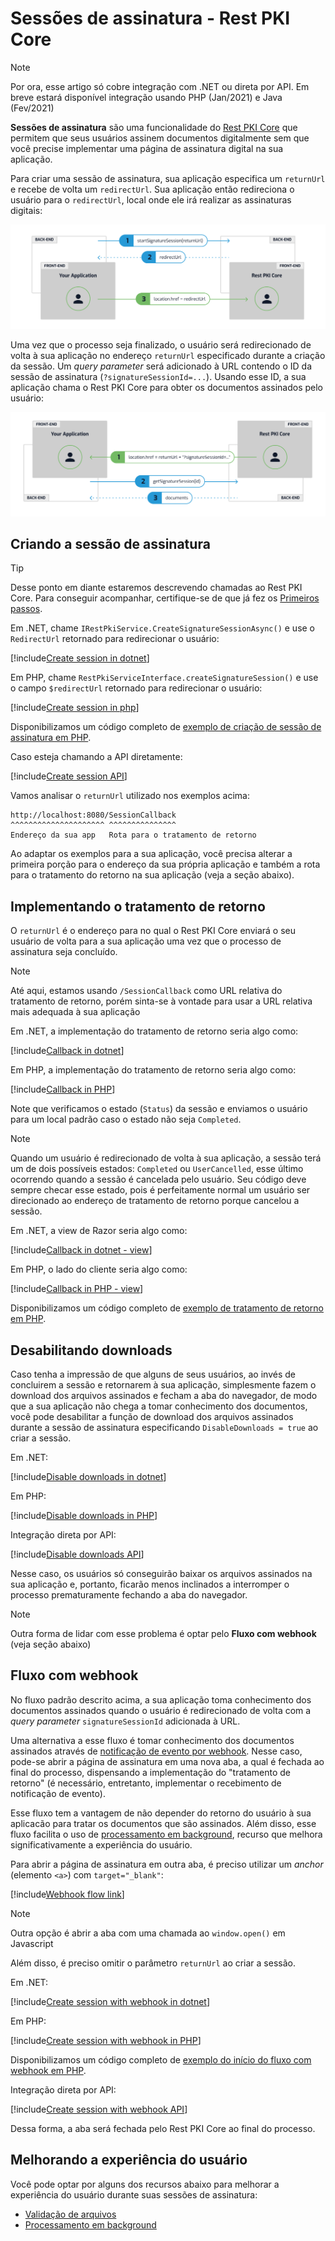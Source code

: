 ﻿# Sessões de assinatura - Rest PKI Core

> [!NOTE]
> Por ora, esse artigo só cobre integração com .NET ou direta por API. Em breve estará disponível integração usando PHP (Jan/2021) e Java (Fev/2021)

**Sessões de assinatura** são uma funcionalidade do [Rest PKI Core](../../index.md) que permitem que seus usuários assinem documentos digitalmente sem que você
precise implementar uma página de assinatura digital na sua aplicação.

Para criar uma sessão de assinatura, sua aplicação especifica um `returnUrl` e recebe de volta um `redirectUrl`. Sua aplicação então redireciona o usuário para o
`redirectUrl`, local onde ele irá realizar as assinaturas digitais:

![Signature session start](../../../../../../images/rest-pki/signature-session-start.png)

Uma vez que o processo seja finalizado, o usuário será redirecionado de volta à sua aplicação no endereço `returnUrl` especificado durante a criação da sessão. Um
*query parameter* será adicionado à URL contendo o ID da sessão de assinatura (`?signatureSessionId=...`). Usando esse ID, a sua aplicação chama o Rest PKI Core para
obter os documentos assinados pelo usuário:

![Signature session end](../../../../../../images/rest-pki/signature-session-end.png)

## Criando a sessão de assinatura

> [!TIP]
> Desse ponto em diante estaremos descrevendo chamadas ao Rest PKI Core. Para conseguir acompanhar, certifique-se de que já fez os [Primeiros passos](get-started.md).

Em .NET, chame `IRestPkiService.CreateSignatureSessionAsync()` e use o `RedirectUrl` retornado para redirecionar o usuário:

[!include[Create session in dotnet](../../../../../../includes/rest-pki/core/signature-sessions/create-dotnet.md)]

Em PHP, chame `RestPkiServiceInterface.createSignatureSession()` e use o campo `$redirectUrl` retornado para redirecionar o usuário:

[!include[Create session in php](../../../../../../includes/rest-pki/core/signature-sessions/create-php.md)]

Disponibilizamos um código completo de [exemplo de criação de sessão de assinatura em PHP](https://github.com/LacunaSoftware/PkiSuiteSamples/blob/master/php/plain/public/signature-session-rest-core/index.php).

Caso esteja chamando a API diretamente:

[!include[Create session API](../../../../../../includes/rest-pki/core/signature-sessions/create-api.md)]

Vamos analisar o `returnUrl` utilizado nos exemplos acima:

```plaintext
http://localhost:8080/SessionCallback
^^^^^^^^^^^^^^^^^^^^^ ^^^^^^^^^^^^^^^
Endereço da sua app   Rota para o tratamento de retorno
```

Ao adaptar os exemplos para a sua aplicação, você precisa alterar a primeira porção para o endereço da sua própria aplicação e também a rota para o tratamento do
retorno na sua aplicação (veja a seção abaixo).

## Implementando o tratamento de retorno

O `returnUrl` é o endereço para no qual o Rest PKI Core enviará o seu usuário de volta para a sua aplicação uma vez que o processo de assinatura seja concluído.

> [!NOTE]
> Até aqui, estamos usando `/SessionCallback` como URL relativa do tratamento de retorno, porém sinta-se à vontade para usar a URL relativa mais adequada à sua
> aplicação

Em .NET, a implementação do tratamento de retorno seria algo como:

[!include[Callback in dotnet](../../../../../../includes/rest-pki/core/signature-sessions/callback-dotnet.md)]

Em PHP, a implementação do tratamento de retorno seria algo como:

[!include[Callback in PHP](../../../../../../includes/rest-pki/core/signature-sessions/callback-php.md)]

Note que verificamos o estado (`Status`) da sessão e enviamos o usuário para um local padrão caso o estado não seja `Completed`.

> [!NOTE]
> Quando um usuário é redirecionado de volta à sua aplicação, a sessão terá um de dois possíveis estados: `Completed` ou `UserCancelled`, esse último ocorrendo quando a
> sessão é cancelada pelo usuário. Seu código deve sempre checar esse estado, pois é perfeitamente normal um usuário ser direcionado ao endereço de tratamento de
> retorno porque cancelou a sessão.

Em .NET, a view de Razor seria algo como:

[!include[Callback in dotnet - view](../../../../../../includes/rest-pki/core/signature-sessions/callback-dotnet-view.md)]

Em PHP, o lado do cliente seria algo como:

[!include[Callback in PHP - view](../../../../../../includes/rest-pki/core/signature-sessions/callback-php-view.md)]

Disponibilizamos um código completo de [exemplo de tratamento de retorno em PHP](https://github.com/LacunaSoftware/PkiSuiteSamples/blob/master/php/plain/public/signature-session-rest-core/complete.php).
## Desabilitando downloads

Caso tenha a impressão de que alguns de seus usuários, ao invés de concluirem a sessão e retornarem à sua aplicação, simplesmente fazem o download dos arquivos
assinados e fecham a aba do navegador, de modo que a sua aplicação não chega a tomar conhecimento dos documentos, você pode desabilitar a função de download dos
arquivos assinados durante a sessão de assinatura especificando `DisableDownloads = true` ao criar a sessão.

Em .NET:

[!include[Disable downloads in dotnet](../../../../../../includes/rest-pki/core/signature-sessions/disable-downloads-dotnet.md)]

Em PHP:

[!include[Disable downloads in PHP](../../../../../../includes/rest-pki/core/signature-sessions/disable-downloads-php.md)]

Integração direta por API:

[!include[Disable downloads API](../../../../../../includes/rest-pki/core/signature-sessions/disable-downloads-api.md)]

Nesse caso, os usuários só conseguirão baixar os arquivos assinados na sua aplicação e, portanto, ficarão menos inclinados a interromper o processo prematuramente
fechando a aba do navegador.

> [!NOTE]
> Outra forma de lidar com esse problema é optar pelo **Fluxo com webhook** (veja seção abaixo)

<a name="webhook-flow" />

## Fluxo com webhook

No fluxo padrão descrito acima, a sua aplicação toma conhecimento dos documentos assinados quando o usuário é redirecionado de volta com a *query parameter*
`signatureSessionId` adicionada à URL.

Uma alternativa a esse fluxo é tomar conhecimento dos documentos assinados através de [notificação de evento por webhook](../webhooks.md). Nesse caso, pode-se
abrir a página de assinatura em uma nova aba, a qual é fechada ao final do processo, dispensando a implementação do "tratamento de retorno" (é necessário, entretanto,
implementar o recebimento de notificação de evento).

Esse fluxo tem a vantagem de não depender do retorno do usuário à sua aplicacão para tratar os documentos que são assinados. Além disso, esse fluxo facilita
o uso de [processamento em background](background-processing.md), recurso que melhora significativamente a experiência do usuário.

Para abrir a página de assinatura em outra aba, é preciso utilizar um *anchor* (elemento `<a>`) com `target="_blank"`:

[!include[Webhook flow link](../../../../../../includes/rest-pki/core/signature-sessions/webhook-flow-link.md)]

> [!NOTE]
> Outra opção é abrir a aba com uma chamada ao `window.open()` em Javascript

Além disso, é preciso omitir o parâmetro `returnUrl` ao criar a sessão.

Em .NET:

[!include[Create session with webhook in dotnet](../../../../../../includes/rest-pki/core/signature-sessions/webhook-flow-dotnet.md)]

Em PHP:

[!include[Create session with webhook in PHP](../../../../../../includes/rest-pki/core/signature-sessions/webhook-flow-php.md)]

Disponibilizamos um código completo de [exemplo do início do fluxo com webhook em PHP](https://github.com/LacunaSoftware/PkiSuiteSamples/blob/master/php/plain/public/signature-session-rest-core/using-webhook.php).

Integração direta por API:

[!include[Create session with webhook API](../../../../../../includes/rest-pki/core/signature-sessions/webhook-flow-api.md)]

Dessa forma, a aba será fechada pelo Rest PKI Core ao final do processo.

## Melhorando a experiência do usuário

Você pode optar por alguns dos recursos abaixo para melhorar a experiência do usuário durante suas sessões de assinatura:

* [Validação de arquivos](file-validation.md)
* [Processamento em background](background-processing.md)
